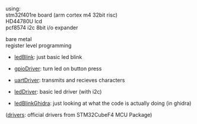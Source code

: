 using:<br>
stm32f401re board (arm cortex m4 32bit risc)<br>
HD44780U lcd<br>
pcf8574 i2c 8bit i/o expander<br>

bare metal<br>
register level programming<br>

 - [ledBlink](ledBlink/Src/main.c): just basic led blink
 - [gpioDriver](gpioDriver/Src/main.c): turn led on button press
 - [uartDriver](uartDriver/Src/main.c): transmits and recieves characters
 - [ledDriver](ledDriver/Src/main.c): basic led driver (with i2c)

 - [ledBlinkGhidra](ledBlinkGhidra/Src/main.c): just looking at what the code is actually doing (in ghidra)

 ([drivers](drivers/): official drivers from STM32CubeF4 MCU Package)

